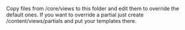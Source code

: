 Copy files from /core/views to this folder and edit them to override the default ones.
If you want to override a partial just create /content/views/partials and put your templates there.